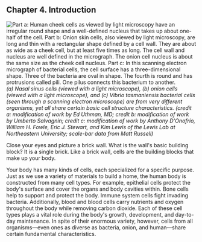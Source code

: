 ##  Chapter 4. Introduction 

![Part a: Human cheek cells as viewed by light microscopy have an irregular round shape and a well-defined nucleus that takes up about one-half of the cell. Part b: Onion skin cells, also viewed by light microscopy, are long and thin with a rectangular shape defined by a cell wall. They are about as wide as a cheek cell, but at least five times as long. The cell wall and nucleus are well defined in the micrograph. The onion cell nucleus is about the same size as the cheek cell nucleus. Part c: In this scanning electron micrograph of bacterial cells, the cell surface has a three-dimensional shape. Three of the bacteria are oval in shape. The fourth is round and has protrusions called pili. One pilus connects this bacterium to another.][1] _(a) Nasal sinus cells (viewed with a light microscope), (b) onion cells (viewed with a light microscope), and (c) _Vibrio tasmaniensis_ bacterial cells (seen through a scanning electron microscope) are from very different organisms, yet all share certain basic cell structure characteristics. (credit a: modification of work by Ed Uthman, MD; credit b: modification of work by Umberto Salvagnin; credit c: modification of work by Anthony D'Onofrio, William H. Fowle, Eric J. Stewart, and Kim Lewis of the Lewis Lab at Northeastern University; scale-bar data from Matt Russell)_

Close your eyes and picture a brick wall. What is the wall's basic building block? It is a single brick. Like a brick wall, cells are the building blocks that make up your body.

Your body has many kinds of cells, each specialized for a specific purpose. Just as we use a variety of materials to build a home, the human body is constructed from many cell types. For example, epithelial cells protect the body's surface and cover the organs and body cavities within. Bone cells help to support and protect the body. Immune system cells fight invading bacteria. Additionally, blood and blood cells carry nutrients and oxygen throughout the body while removing carbon dioxide. Each of these cell types plays a vital role during the body's growth, development, and day-to-day maintenance. In spite of their enormous variety, however, cells from all organisms—even ones as diverse as bacteria, onion, and human—share certain fundamental characteristics.

   [1]: https://cnx.org/resources/55d2f9665f5dcd31c2d2b149c7f4ca82c4d715d9/Figure_04_00_00.jpg

